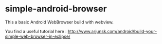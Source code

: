 # simple-android-browser

This a basic Android WebBrowser build with webview.

You find a useful tutorial here : http://www.arjunsk.com/android/build-your-simple-web-browser-in-eclipse/
